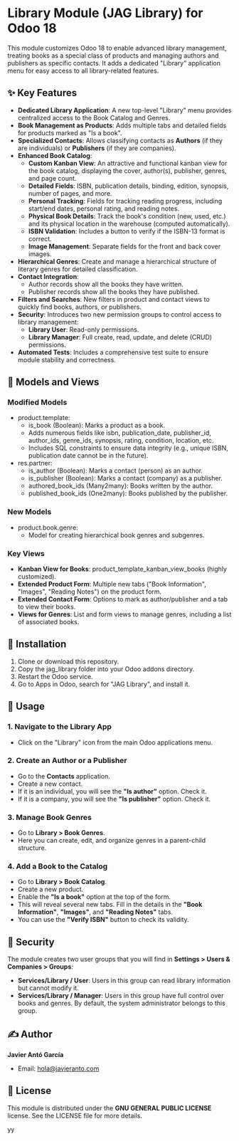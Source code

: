 # **Library Module (JAG Library) for Odoo 18**

This module customizes Odoo 18 to enable advanced library management, treating books as a special class of products and managing authors and publishers as specific contacts. It adds a dedicated "Library" application menu for easy access to all library-related features.

## **✨ Key Features**

* **Dedicated Library Application**: A new top-level "Library" menu provides centralized access to the Book Catalog and Genres.
* **Book Management as Products**: Adds multiple tabs and detailed fields for products marked as "Is a book".
* **Specialized Contacts**: Allows classifying contacts as **Authors** (if they are individuals) or **Publishers** (if they are companies).
* **Enhanced Book Catalog**:
  * **Custom Kanban View**: An attractive and functional kanban view for the book catalog, displaying the cover, author(s), publisher, genres, and page count.
  * **Detailed Fields**: ISBN, publication details, binding, edition, synopsis, number of pages, and more.
  * **Personal Tracking**: Fields for tracking reading progress, including start/end dates, personal rating, and reading notes.
  * **Physical Book Details**: Track the book's condition (new, used, etc.) and its physical location in the warehouse (computed automatically).
  * **ISBN Validation**: Includes a button to verify if the ISBN-13 format is correct.
  * **Image Management**: Separate fields for the front and back cover images.
* **Hierarchical Genres**: Create and manage a hierarchical structure of literary genres for detailed classification.
* **Contact Integration**:
  * Author records show all the books they have written.
  * Publisher records show all the books they have published.
* **Filters and Searches**: New filters in product and contact views to quickly find books, authors, or publishers.
* **Security**: Introduces two new permission groups to control access to library management:
  * **Library User**: Read-only permissions.
  * **Library Manager**: Full create, read, update, and delete (CRUD) permissions.
* **Automated Tests**: Includes a comprehensive test suite to ensure module stability and correctness.

## **🔧 Models and Views**

### **Modified Models**

* product.template:
  * is\_book (Boolean): Marks a product as a book.
  * Adds numerous fields like isbn, publication\_date, publisher\_id, author\_ids, genre\_ids, synopsis, rating, condition, location, etc.
  * Includes SQL constraints to ensure data integrity (e.g., unique ISBN, publication date cannot be in the future).
* res.partner:
  * is\_author (Boolean): Marks a contact (person) as an author.
  * is\_publisher (Boolean): Marks a contact (company) as a publisher.
  * authored\_book\_ids (Many2many): Books written by the author.
  * published\_book\_ids (One2many): Books published by the publisher.

### **New Models**

* product.book.genre:
  * Model for creating hierarchical book genres and subgenres.

### **Key Views**

* **Kanban View for Books**: product\_template\_kanban\_view\_books (highly customized).
* **Extended Product Form**: Multiple new tabs ("Book Information", "Images", "Reading Notes") on the product form.
* **Extended Contact Form**: Options to mark as author/publisher and a tab to view their books.
* **Views for Genres**: List and form views to manage genres, including a list of associated books.

## **🚀 Installation**

1. Clone or download this repository.
2. Copy the jag\_library folder into your Odoo addons directory.
3. Restart the Odoo service.
4. Go to Apps in Odoo, search for "JAG Library", and install it.

## **📖 Usage**

### **1\. Navigate to the Library App**

* Click on the "Library" icon from the main Odoo applications menu.

### **2\. Create an Author or a Publisher**

* Go to the **Contacts** application.
* Create a new contact.
* If it is an individual, you will see the **"Is author"** option. Check it.
* If it is a company, you will see the **"Is publisher"** option. Check it.

### **3\. Manage Book Genres**

* Go to **Library \> Book Genres**.
* Here you can create, edit, and organize genres in a parent-child structure.

### **4\. Add a Book to the Catalog**

* Go to **Library \> Book Catalog**.
* Create a new product.
* Enable the **"Is a book"** option at the top of the form.
* This will reveal several new tabs. Fill in the details in the **"Book Information"**, **"Images"**, and **"Reading Notes"** tabs.
* You can use the **"Verify ISBN"** button to check its validity.

## **🔐 Security**

The module creates two user groups that you will find in **Settings \> Users & Companies \> Groups**:

* **Services/Library / User**: Users in this group can read library information but cannot modify it.
* **Services/Library / Manager**: Users in this group have full control over books and genres. By default, the system administrator belongs to this group.

## **✍️ Author**

**Javier Antó García**

* Email: [hola@javieranto.com](mailto:hola@javieranto.com)

## **📄 License**

This module is distributed under the **GNU GENERAL PUBLIC LICENSE** license. See the LICENSE file for more details.

yy
